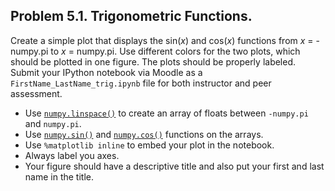 ## Problem 5.1. Trigonometric Functions.

Create a simple plot that displays the sin(*x*) and cos(*x*) functions
  from *x* = -numpy.pi to *x* = numpy.pi.
  Use different colors for the two plots, which should be plotted in one figure.
  The plots should be properly labeled.
  Submit your IPython notebook via Moodle as a `FirstName_LastName_trig.ipynb`
  file for both instructor and peer assessment.

- Use
  [`numpy.linspace()`](http://docs.scipy.org/doc/numpy/reference/generated/numpy.linspace.html)
  to create an array of floats
  between `-numpy.pi` and `numpy.pi`.
- Use
  [`numpy.sin()`](http://docs.scipy.org/doc/numpy/reference/generated/numpy.sin.html)
  and
  [`numpy.cos()`](http://docs.scipy.org/doc/numpy/reference/generated/numpy.cos.html)
  functions on the arrays.
- Use `%matplotlib inline` to embed your plot in the notebook.
- Always label you axes.
- Your figure should have a descriptive title
  and also put your first and last name in the title.

